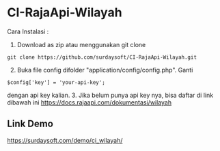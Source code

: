 # CI-RajaApi-Wilayah

Cara Instalasi :
1. Download as zip atau menggunakan git clone
```
git clone https://github.com/surdaysoft/CI-RajaApi-Wilayah.git
```
2. Buka file config difolder "application/config/config.php". Ganti
```
$config['key'] = 'your-api-key';
```
dengan api key kalian.
3. Jika belum punya api key nya, bisa daftar di link dibawah ini
https://docs.rajaapi.com/dokumentasi/wilayah

## Link Demo
https://surdaysoft.com/demo/ci_wilayah/
